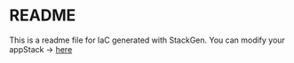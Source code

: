 # README
This is a readme file for IaC generated with StackGen.
You can modify your appStack -> [here](http://main.dev.stackgen.com/appstacks/4b8d1a8e-6a0b-44ca-925a-e961e2e48949)
